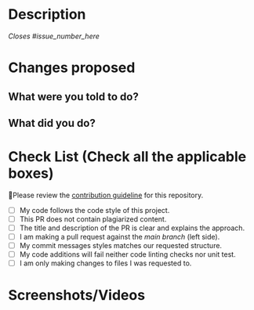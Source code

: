 <!-- Do not delete this PR template. Just edit it to include the required information -->

# Description

<!-- If your PR fixes an open issue, use Closes #999 to link your PR with the issue. #999 stands for the issue number you are fixing -->

<!-- Github Issue Example: Closes #31 -->

*Closes #issue_number_here*

# Changes proposed

## What were you told to do?

<!-- Write the title of the issue/feature you are working on -->

## What did you do?

<!-- Talk about the things you did eg. files changes, dependencies installed e.t.c -->

# Check List (Check all the applicable boxes)

🚨Please review the [contribution guideline](/CONTRIBUTING.md) for this repository.

<!-- Mark all the applicable boxes. To mark the box as done follow the following conventions -->

<!--
[x] - Correct; marked as done
[X] - Correct; marked as done
[ ] - Correct; marked as *not* done

[] - Not Correct; syntax error
[ x] - Not Correct; space between the brackets
-->

- [ ] My code follows the code style of this project.
- [ ] This PR does not contain plagiarized content.
- [ ] The title and description of the PR is clear and explains the approach.
- [ ] I am making a pull request against the *main branch* (left side).
- [ ] My commit messages styles matches our requested structure.
- [ ] My code additions will fail neither code linting checks nor unit test.
- [ ] I am only making changes to files I was requested to.

# Screenshots/Videos

<!-- If the changes are static page changes or UI changes add screenshots -->
<!-- If the changes involve implementing a functionality or working with apis, include a video
detailing how to implement the functionality and the request to the api and responses from the api endpoint-->
<!-- Add all the screenshots/videos which support your changes i.e before your change and after your change -->